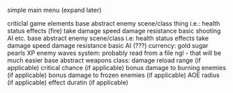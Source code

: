 simple main menu (expand later)

criticlal game elements
	base abstract enemy scene/class thing
		i.e.:
			health
			status effects (fire)
			take damage
			speed
			damage resistance
			basic shooting AI
			etc.
	base abstract enemy scene/class
		i.e:
			health
			status effects
			take damage
			speed
			damage resistance
			basic AI (???)
	currency:
		gold
		sugar
		pearls
		XP
	enemy waves system:
		probably read from a file ngl - that will be much easier
	base abstract weapons class:
		damage
		reload
		range (if applicable)
		critical chance (if applicable)
		bonus damage to burning enemies (if applicable)
		bonus damage to frozen enemies (if applicable)
		AOE radius (if applicable)
		effect duratin (if applicable)
		
